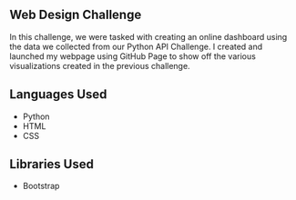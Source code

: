 ## Web Design Challenge

In this challenge, we were tasked with creating an online dashboard using the data we collected from our Python API Challenge. I created and launched my webpage using GitHub Page to show off the various visualizations created in the previous challenge.

 ## Languages Used
 - Python
 - HTML
 - CSS
 
 ## Libraries Used
 - Bootstrap
